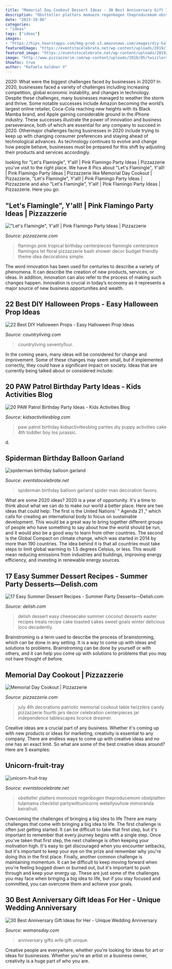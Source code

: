 ```yaml
---
title: "Memorial Day Cookout Dessert Ideas - 30 Best Anniversary Gift Ideas For Her"
description: "Obstteller platters momooze regenbogen theproducemom obstplatten tulamama checklist partywithunicorns wetellyouhow mimoranda keirafruit"
date: "2023-10-06"
categories:
- "ideas"
tags: ["ideas"]
images:
- "https://hips.hearstapps.com/hmg-prod.s3.amazonaws.com/images/diy-halloween-props-1567194869.jpg?crop=0.668xw:1.00xh;0.186xw,0&amp;resize=640:*"
featuredImage: "https://eventstocelebrate.net/wp-content/uploads/2019/10/unicorn-fruit-tray.jpg"
featured_image: "https://eventstocelebrate.net/wp-content/uploads/2019/10/unicorn-fruit-tray.jpg"
image: "http://www.pizzazzerie.com/wp-content/uploads/2010/05/twizzlers.jpg"
ShowToc: true
author: "Rafaela Goldner V"
---
```



2020: What were the biggest challenges faced by businesses in 2020?
In 2020, businesses faced a variety of challenges including increasing competition, global economic instability, and changes in technology. Despite these challenges, many businesses managed to weather the storm and thrive. Some notable successes include Amazon becoming the world’s largest online retailer, Coca-Cola reaching new heights with its Black Mamba brand, and Apple gaining considerable ground in the iPhone industry.
These successes illustrate the power of innovation and business perseverance, both of which are essential for any company to succeed in 2020. Othermajor challenges facing businesses in 2020 include trying to keep up with changing consumer preferences and staying ahead of technological advances. As technology continues to evolve and change how people behave, businesses must be prepared for this shift by adjusting their products and services accordingly.

	

		
looking for &quot;Let&#039;s Flamingle&quot;, Y&#039;all! | Pink Flamingo Party Ideas | Pizzazzerie you've visit to the right place. We have 8 Pics about &quot;Let&#039;s Flamingle&quot;, Y&#039;all! | Pink Flamingo Party Ideas | Pizzazzerie like Memorial Day Cookout | Pizzazzerie, &quot;Let&#039;s Flamingle&quot;, Y&#039;all! | Pink Flamingo Party Ideas | Pizzazzerie and also &quot;Let&#039;s Flamingle&quot;, Y&#039;all! | Pink Flamingo Party Ideas | Pizzazzerie. Here you go:
		
    
## &quot;Let&#039;s Flamingle&quot;, Y&#039;all! | Pink Flamingo Party Ideas | Pizzazzerie

<img loading=lazy src="https://pizzazzerie.com/wp-content/uploads/2015/05/3f50c426ca2dad10f41b1c2a72549440.jpg" onerror="this.onerror=null;this.src='https://tse3.mm.bing.net/th?id=OIP.CZHXvveAWMG0S6HhdgGQXAHaLB&amp;pid=15.1';" alt="&quot;Let&#039;s Flamingle&quot;, Y&#039;all! | Pink Flamingo Party Ideas | Pizzazzerie">

_Source: pizzazzerie.com_

>flamingo pink tropical birthday centerpieces flamingle centerpiece flamingos let floral pizzazzerie bash shower decor budget friendly theme idea decorations simple. 

	

The word innovation has been used for centuries to describe a variety of phenomena. It can describe the creation of new products, services, or ideas. In addition, innovation can also refer to the process of making such changes happen. Innovation is crucial in today’s economy as it represents a major source of new business opportunities and wealth.

    
## 22 Best DIY Halloween Props - Easy Halloween Prop Ideas

<img loading=lazy src="https://hips.hearstapps.com/hmg-prod.s3.amazonaws.com/images/diy-halloween-props-1567194869.jpg?crop=0.668xw:1.00xh;0.186xw,0&amp;resize=640:*" onerror="this.onerror=null;this.src='https://tse1.mm.bing.net/th?id=OIP.fHynojGeYzosY2hHk6TF8wHaHa&amp;pid=15.1';" alt="22 Best DIY Halloween Props - Easy Halloween Prop Ideas">

_Source: countryliving.com_

>countryliving seventyfour. 

	

In the coming years, many ideas will be considered for change and improvement. Some of these changes may seem small, but if implemented correctly, they could have a significant impact on society. Ideas that are currently being talked about or considered include: 

    
## 20 PAW Patrol Birthday Party Ideas - Kids Activities Blog

<img loading=lazy src="https://kidsactivitiesblog.com/wp-content/uploads/2016/01/Paw-Patrol-feat.jpg" onerror="this.onerror=null;this.src='https://tse2.mm.bing.net/th?id=OIP.FI53nWWOXCMRX-L_zvh7bAHaLH&amp;pid=15.1';" alt="20 PAW Patrol Birthday Party Ideas - Kids Activities Blog">

_Source: kidsactivitiesblog.com_

>paw patrol birthday kidsactivitiesblog parties diy puppy activities cake 4th toddler boy los jurassic. 

	

d.

    
## Spiderman Birthday Balloon Garland

<img loading=lazy src="https://eventstocelebrate.net/wp-content/uploads/2019/10/spiderman-birthday-balloon-garland.jpeg" onerror="this.onerror=null;this.src='https://tse4.mm.bing.net/th?id=OIP.ZWYtiawbOqA5UV7xTpOM4gHaJ4&amp;pid=15.1';" alt="spiderman birthday balloon garland">

_Source: eventstocelebrate.net_

>spiderman birthday balloon garland spider man decoration favors. 

	

What are some 2020 ideas?
2020 is a year of opportunity. It's a time to think about what we can do to make our world a better place. Here are two ideas that could help: 
The first is the United Nations' " Agenda 21 ," which calls for creating an international body to focus on sustainable development. This would be a great way to bring together different groups of people who have something to say about how the world should be run, and it would also be a good way to learn from other countries. 
The second is the Global Compact on climate change, which was started in 2014 by more than 190 countries. The idea behind it is that all countries must take steps to limit global warming to 1.5 degrees Celsius, or less. This would mean reducing emissions from industries and buildings, improving energy efficiency, and investing in renewable energy sources.

    
## 17 Easy Summer Dessert Recipes - Summer Party Desserts—Delish.com

<img loading=lazy src="http://del.h-cdn.co/assets/16/12/1458599594-delish-coconut-cheesecake-1.jpg" onerror="this.onerror=null;this.src='https://tse1.mm.bing.net/th?id=OIP.RGiYzpgyWTqS96SEi5F5hAHaLH&amp;pid=15.1';" alt="17 Easy Summer Dessert Recipes - Summer Party Desserts—Delish.com">

_Source: delish.com_

>delish dessert easy cheesecake summer coconut desserts easter recipes treats recipe cake toasted cakes sweet goals winter delicious loco decadently. 

	

Brainstroming is a term used to describe the process of brainstorming, which can be done in any setting. It is a way to come up with ideas and solutions to problems. Brainstroming can be done by yourself or with others, and it can help you come up with solutions to problems that you may not have thought of before.

    
## Memorial Day Cookout | Pizzazzerie

<img loading=lazy src="http://www.pizzazzerie.com/wp-content/uploads/2010/05/twizzlers.jpg" onerror="this.onerror=null;this.src='https://tse4.mm.bing.net/th?id=OIP.Uw81ICILGKQqtCa3o5wjXAHaLH&amp;pid=15.1';" alt="Memorial Day Cookout | Pizzazzerie">

_Source: pizzazzerie.com_

>july 4th decorations patriotic memorial cookout table twizzlers candy pizzazzerie fourth jars decor celebration centerpieces jar independence tablescapes licorice dreamer. 

	

Creative ideas are a crucial part of any business. Whether it's coming up with new products or ideas for marketing, creativity is essential to any company. There are endless ways to come up with creative ideas and no one has an exact limit. So what are some of the best creative ideas around? Here are 5 examples: 

    
## Unicorn-fruit-tray

<img loading=lazy src="https://eventstocelebrate.net/wp-content/uploads/2019/10/unicorn-fruit-tray.jpg" onerror="this.onerror=null;this.src='https://tse3.mm.bing.net/th?id=OIP.AsMbSgx8mGk4mzcN3Ae9_wHaJ3&amp;pid=15.1';" alt="unicorn-fruit-tray">

_Source: eventstocelebrate.net_

>obstteller platters momooze regenbogen theproducemom obstplatten tulamama checklist partywithunicorns wetellyouhow mimoranda keirafruit. 

	

Overcoming the challenges of bringing a big idea to life
There are many challenges that come with bringing a big idea to life. The first challenge is often just getting started. It can be difficult to take that first step, but it's important to remember that every journey begins with a single step. Once you've taken that first step, the next challenge is often keeping your motivation high. It's easy to get discouraged when you encounter setbacks, but it's important to keep your eye on the prize and remember why you're doing this in the first place. Finally, another common challenge is maintaining momentum. It can be difficult to keep moving forward when you're feeling bogged down or burned out, but it's important to push through and keep your energy up. These are just some of the challenges you may face when bringing a big idea to life, but if you stay focused and committed, you can overcome them and achieve your goals.

    
## 30 Best Anniversary Gift Ideas For Her - Unique Wedding Anniversary

<img loading=lazy src="https://hips.hearstapps.com/hmg-prod.s3.amazonaws.com/images/anniversary-gifts-for-her-1545845421.jpg?crop=1.00xw:1.00xh;0,0&amp;resize=1200:*" onerror="this.onerror=null;this.src='https://tse1.mm.bing.net/th?id=OIP.hBXd-zj6WYd_MHyRONbIggHaDt&amp;pid=15.1';" alt="30 Best Anniversary Gift Ideas for Her - Unique Wedding Anniversary">

_Source: womansday.com_

>anniversary gifts wife gift unique. 

	

Creative people are everywhere, whether you're looking for ideas for art or ideas for businesses. Whether you're an artist or a business owner, creativity is a huge part of who you are.

